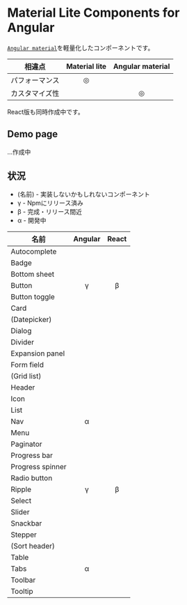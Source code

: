 # Material Lite Components for Angular

[`Angular material`](https://material.angular.io/)を軽量化したコンポーネントです。    

| 相違点 | Material lite | Angular material |
| :-: | :-: | :-: |
| パフォーマンス | ◎  |   |
| カスタマイズ性 |    | ◎ |


React版も同時作成中です。   


## Demo page
...作成中


## 状況

- (名前) - 実装しないかもしれないコンポーネント
- γ - Npmにリリース済み
- β - 完成・リリース間近
- α - 開発中

| 名前 | Angular | React |
| --- | :-: | :-: |
| Autocomplete     |   |   |
| Badge            |   |   |
| Bottom sheet     |   |   |
| Button           | γ | β |
| Button toggle    |   |   |
| Card             |   |   |
| (Datepicker)     |   |   |
| Dialog           |   |   |
| Divider          |   |   |
| Expansion panel  |   |   |
| Form field       |   |   |
| (Grid list)      |   |   |
| Header           |   |   |
| Icon             |   |   |
| List             |   |   |
| Nav              | α |   |
| Menu             |   |   |
| Paginator        |   |   |
| Progress bar     |   |   |
| Progress spinner |   |   |
| Radio button     |   |   |
| Ripple           | γ | β |
| Select           |   |   |
| Slider           |   |   |
| Snackbar         |   |   |
| Stepper          |   |   |
| (Sort header)    |   |   |
| Table            |   |   |
| Tabs             | α |   |
| Toolbar          |   |   |
| Tooltip          |   |   |
